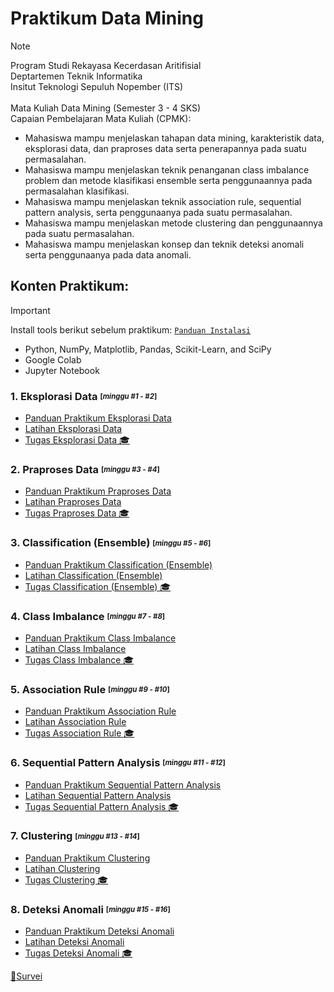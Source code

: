 # Praktikum Data Mining
> [!NOTE]
> Program Studi Rekayasa Kecerdasan Aritifisial <br />
> Deptartemen Teknik Informatika <br />
> Insitut Teknologi Sepuluh Nopember (ITS) <br /> <br />
> Mata Kuliah Data Mining (Semester 3 - 4 SKS) <br />
> Capaian Pembelajaran Mata Kuliah (CPMK): <br />
> - Mahasiswa mampu menjelaskan tahapan data mining, karakteristik data, eksplorasi data, dan praproses data serta penerapannya pada suatu permasalahan.
> - Mahasiswa mampu menjelaskan teknik penanganan class imbalance problem dan metode klasifikasi ensemble serta penggunaannya pada permasalahan klasifikasi.
> - Mahasiswa mampu menjelaskan teknik association rule, sequential pattern analysis, serta penggunaanya pada suatu permasalahan.
> - Mahasiswa mampu menjelaskan metode clustering dan penggunaannya pada suatu permasalahan.
> - Mahasiswa mampu menjelaskan konsep dan teknik deteksi anomali serta penggunaanya pada data anomali.

## Konten Praktikum:
> [!IMPORTANT]
> Install tools berikut sebelum praktikum: [`Panduan Instalasi`](https://github.com/aldinata/Modul-Praktikum-Data-Mining/blob/main/Materi/0%20-%20Panduan%20Instalasi.pdf)
> - Python, NumPy, Matplotlib, Pandas, Scikit-Learn, and SciPy
> - Google Colab
> - Jupyter Notebook

### 1. Eksplorasi Data <sub><sup>[_minggu #1 - #2_]</sup></sub> <br />
* [Panduan Praktikum Eksplorasi Data](https://github.com/aldinata/Modul-Praktikum-Data-Mining/blob/main/Materi/1%20-%20Panduan%20Praktikum%20Eksplorasi%20Data.pdf)
* [Latihan Eksplorasi Data](https://github.com/aldinata/Modul-Praktikum-Data-Mining/blob/main/Materi/1%20-%20Eksplorasi%20Data.ipynb)
* [Tugas Eksplorasi Data :mortar_board:]() 

### 2. Praproses Data <sub><sup>[_minggu #3 - #4_]</sup></sub> <br />
* [Panduan Praktikum Praproses Data]()
* [Latihan Praproses Data](https://github.com/aldinata/Modul-Praktikum-Data-Mining/blob/main/Materi/2%20-%20Praproses%20Data.ipynb)
* [Tugas Praproses Data :mortar_board:]()

### 3. Classification (Ensemble) <sub><sup>[_minggu #5 - #6_]</sup></sub> <br />
* [Panduan Praktikum Classification (Ensemble)]()
* [Latihan Classification (Ensemble)]()
* [Tugas Classification (Ensemble) :mortar_board:]()

### 4. Class Imbalance <sub><sup>[_minggu #7 - #8_]</sup></sub> <br />
* [Panduan Praktikum Class Imbalance]()
* [Latihan Class Imbalance]()
* [Tugas Class Imbalance :mortar_board:]()

### 5. Association Rule <sub><sup>[_minggu #9 - #10_]</sup></sub> <br />
* [Panduan Praktikum Association Rule]()
* [Latihan Association Rule]()
* [Tugas Association Rule :mortar_board:]()

### 6. Sequential Pattern Analysis <sub><sup>[_minggu #11 - #12_]</sup></sub> <br />
* [Panduan Praktikum Sequential Pattern Analysis]()
* [Latihan Sequential Pattern Analysis]()
* [Tugas Sequential Pattern Analysis :mortar_board:]()

### 7. Clustering <sub><sup>[_minggu #13 - #14_]</sup></sub> <br />
* [Panduan Praktikum Clustering]()
* [Latihan Clustering]()
* [Tugas Clustering :mortar_board:]()

### 8. Deteksi Anomali <sub><sup>[_minggu #15 - #16_]</sup></sub> <br />
* [Panduan Praktikum Deteksi Anomali]()
* [Latihan Deteksi Anomali]()
* [Tugas Deteksi Anomali :mortar_board:]()

[:love_letter:Survei]()
